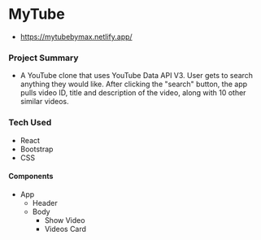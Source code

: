 # MyTube

- https://mytubebymax.netlify.app/

### Project Summary

- A YouTube clone that uses YouTube Data API V3. User gets to search anything they would like. After clicking the "search" button, the app pulls video ID, title and description of the video, along with 10 other similar videos.

### Tech Used

- React
- Bootstrap
- CSS

#### Components

- App
  - Header
  - Body
    - Show Video
    - Videos Card
